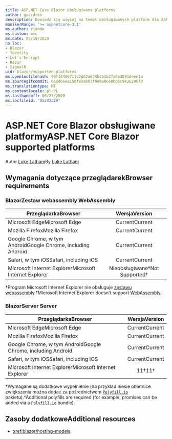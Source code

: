 ```yaml
---
title: ASP.NET Core Blazor obsługiwane platformy
author: guardrex
description: Dowiedz się więcej na temat obsługiwanych platform dla ASP.NET Core Blazor .
monikerRange: '>= aspnetcore-3.1'
ms.author: riande
ms.custom: mvc
ms.date: 05/19/2020
no-loc:
- Blazor
- Identity
- Let's Encrypt
- Razor
- SignalR
uid: blazor/supported-platforms
ms.openlocfilehash: 99f14486711c2dd2a634bc51b27a8e3891deee1a
ms.sourcegitcommit: 066d66ea150f8aab63f9e0e0668b06c9426296fd
ms.translationtype: MT
ms.contentlocale: pl-PL
ms.lasthandoff: 06/23/2020
ms.locfileid: "85243229"
---
```

# <a name="aspnet-core-blazor-supported-platforms"></a><span data-ttu-id="57676-103">ASP.NET Core Blazor obsługiwane platformy</span><span class="sxs-lookup"><span data-stu-id="57676-103">ASP.NET Core Blazor supported platforms</span></span>

<span data-ttu-id="57676-104">Autor [Luke Latham](https://github.com/guardrex)</span><span class="sxs-lookup"><span data-stu-id="57676-104">By [Luke Latham](https://github.com/guardrex)</span></span>

## <a name="browser-requirements"></a><span data-ttu-id="57676-105">Wymagania dotyczące przeglądarek</span><span class="sxs-lookup"><span data-stu-id="57676-105">Browser requirements</span></span>

### <a name="blazor-webassembly"></a>Blazor<span data-ttu-id="57676-106">Zestaw webassembly</span><span class="sxs-lookup"><span data-stu-id="57676-106"> WebAssembly</span></span>

| <span data-ttu-id="57676-107">Przeglądarka</span><span class="sxs-lookup"><span data-stu-id="57676-107">Browser</span></span>                          | <span data-ttu-id="57676-108">Wersja</span><span class="sxs-lookup"><span data-stu-id="57676-108">Version</span></span>               |
| -------------------------------- | :-------------------: |
| <span data-ttu-id="57676-109">Microsoft Edge</span><span class="sxs-lookup"><span data-stu-id="57676-109">Microsoft Edge</span></span>                   | <span data-ttu-id="57676-110">Current</span><span class="sxs-lookup"><span data-stu-id="57676-110">Current</span></span>               |
| <span data-ttu-id="57676-111">Mozilla Firefox</span><span class="sxs-lookup"><span data-stu-id="57676-111">Mozilla Firefox</span></span>                  | <span data-ttu-id="57676-112">Current</span><span class="sxs-lookup"><span data-stu-id="57676-112">Current</span></span>               |
| <span data-ttu-id="57676-113">Google Chrome, w tym Android</span><span class="sxs-lookup"><span data-stu-id="57676-113">Google Chrome, including Android</span></span> | <span data-ttu-id="57676-114">Current</span><span class="sxs-lookup"><span data-stu-id="57676-114">Current</span></span>               |
| <span data-ttu-id="57676-115">Safari, w tym iOS</span><span class="sxs-lookup"><span data-stu-id="57676-115">Safari, including iOS</span></span>            | <span data-ttu-id="57676-116">Current</span><span class="sxs-lookup"><span data-stu-id="57676-116">Current</span></span>               |
| <span data-ttu-id="57676-117">Microsoft Internet Explorer</span><span class="sxs-lookup"><span data-stu-id="57676-117">Microsoft Internet Explorer</span></span>      | <span data-ttu-id="57676-118">Nieobsługiwane&dagger;</span><span class="sxs-lookup"><span data-stu-id="57676-118">Not Supported&dagger;</span></span> |

<span data-ttu-id="57676-119">&dagger;Program Microsoft Internet Explorer nie obsługuje [zestawu webassembly](https://webassembly.org).</span><span class="sxs-lookup"><span data-stu-id="57676-119">&dagger;Microsoft Internet Explorer doesn't support [WebAssembly](https://webassembly.org).</span></span>

### <a name="blazor-server"></a>Blazor<span data-ttu-id="57676-120">Server</span><span class="sxs-lookup"><span data-stu-id="57676-120"> Server</span></span>

| <span data-ttu-id="57676-121">Przeglądarka</span><span class="sxs-lookup"><span data-stu-id="57676-121">Browser</span></span>                          | <span data-ttu-id="57676-122">Wersja</span><span class="sxs-lookup"><span data-stu-id="57676-122">Version</span></span>    |
| -------------------------------- | :--------: |
| <span data-ttu-id="57676-123">Microsoft Edge</span><span class="sxs-lookup"><span data-stu-id="57676-123">Microsoft Edge</span></span>                   | <span data-ttu-id="57676-124">Current</span><span class="sxs-lookup"><span data-stu-id="57676-124">Current</span></span>    |
| <span data-ttu-id="57676-125">Mozilla Firefox</span><span class="sxs-lookup"><span data-stu-id="57676-125">Mozilla Firefox</span></span>                  | <span data-ttu-id="57676-126">Current</span><span class="sxs-lookup"><span data-stu-id="57676-126">Current</span></span>    |
| <span data-ttu-id="57676-127">Google Chrome, w tym Android</span><span class="sxs-lookup"><span data-stu-id="57676-127">Google Chrome, including Android</span></span> | <span data-ttu-id="57676-128">Current</span><span class="sxs-lookup"><span data-stu-id="57676-128">Current</span></span>    |
| <span data-ttu-id="57676-129">Safari, w tym iOS</span><span class="sxs-lookup"><span data-stu-id="57676-129">Safari, including iOS</span></span>            | <span data-ttu-id="57676-130">Current</span><span class="sxs-lookup"><span data-stu-id="57676-130">Current</span></span>    |
| <span data-ttu-id="57676-131">Microsoft Internet Explorer</span><span class="sxs-lookup"><span data-stu-id="57676-131">Microsoft Internet Explorer</span></span>      | <span data-ttu-id="57676-132">11&dagger;</span><span class="sxs-lookup"><span data-stu-id="57676-132">11&dagger;</span></span> |

<span data-ttu-id="57676-133">&dagger;Wymagane są dodatkowe wypełnienie (na przykład niesie obietnice zwiększenia można dodać za pośrednictwem [`Polyfill.io`](https://polyfill.io/v3/) pakietu).</span><span class="sxs-lookup"><span data-stu-id="57676-133">&dagger;Additional polyfills are required (for example, promises can be added via a [`Polyfill.io`](https://polyfill.io/v3/) bundle).</span></span>

## <a name="additional-resources"></a><span data-ttu-id="57676-134">Zasoby dodatkowe</span><span class="sxs-lookup"><span data-stu-id="57676-134">Additional resources</span></span>

* <xref:blazor/hosting-models>
